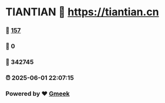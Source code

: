 # TIANTIAN :link: https://tiantian.cn 
### :page_facing_up: [157](https://tiantian.cn/tag.html) 
### :speech_balloon: 0 
### :hibiscus: 342745 
### :alarm_clock: 2025-06-01 22:07:15 
### Powered by :heart: [Gmeek](https://github.com/Meekdai/Gmeek)
